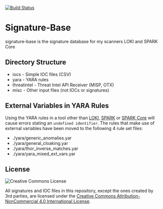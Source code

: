 [![Build Status](https://travis-ci.org/Neo23x0/signature-base.svg?branch=master)](https://travis-ci.org/Neo23x0/signature-base)

# Signature-Base

signature-base is the signature database for my scanners LOKI and SPARK Core

## Directory Structure

- iocs - Simple IOC files (CSV)
- yara - YARA rules
- threatintel - Threat Intel API Receiver (MISP, OTX)
- misc - Other input files (not IOCs or signatures)

## External Variables in YARA Rules

Using the YARA rules in a tool other than [LOKI](https://github.com/Neo23x0/Loki), [SPARK](https://www.nextron-systems.com/spark/) or [SPARK Core](https://www.nextron-systems.com/spark-core/) will cause errors stating an `undefined identifier`. The rules that make use of external variables have been moved to the following 4 rule set files:

- ./yara/generic_anomalies.yar
- ./yara/general_cloaking.yar
- ./yara/thor_inverse_matches.yar
- ./yara/yara_mixed_ext_vars.yar

## License

![Creative Commons License](https://i.creativecommons.org/l/by-nc/4.0/88x31.png)

All signatures and IOC files in this repository, except the ones created by 3rd parties, are licensed under the [Creative Commons Attribution-NonCommercial 4.0 International License](http://creativecommons.org/licenses/by-nc/4.0/).
